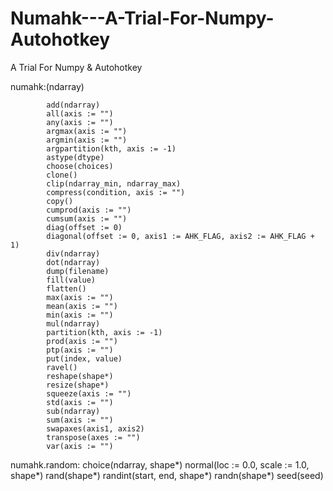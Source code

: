 # Numahk---A-Trial-For-Numpy-Autohotkey
A Trial For Numpy &amp; Autohotkey

numahk:(ndarray)
```Autohotkey
        add(ndarray)
        all(axis := "")
        any(axis := "")
        argmax(axis := "")
        argmin(axis := "")
        argpartition(kth, axis := -1)
        astype(dtype)
        choose(choices)
        clone()
        clip(ndarray_min, ndarray_max)
        compress(condition, axis := "")
        copy()
        cumprod(axis := "")
        cumsum(axis := "")
        diag(offset := 0)
        diagonal(offset := 0, axis1 := AHK_FLAG, axis2 := AHK_FLAG + 1)
        div(ndarray)
        dot(ndarray)
        dump(filename)
        fill(value)
        flatten()
        max(axis := "")
        mean(axis := "")
        min(axis := "")
        mul(ndarray)
        partition(kth, axis := -1)
        prod(axis := "")
        ptp(axis := "")
        put(index, value)
        ravel()
        reshape(shape*)
        resize(shape*)
        squeeze(axis := "")
        std(axis := "")
        sub(ndarray)
        sum(axis := "")
        swapaxes(axis1, axis2)
        transpose(axes := "")
        var(axis := "")
```
numahk.random:
        choice(ndarray, shape*)
        normal(loc := 0.0, scale := 1.0, shape*)
        rand(shape*)
        randint(start, end, shape*)
        randn(shape*)
        seed(seed)
